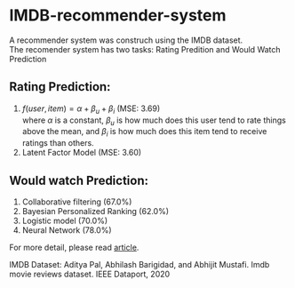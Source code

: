 # IMDB-recommender-system

A recommender system was construch using the IMDB dataset.  
The recomender system has two tasks: Rating Predition and Would Watch Prediction  

## Rating Prediction:
1. $f(user, item) = \alpha + \beta_u + \beta_i$ (MSE: 3.69)  
where $\alpha$ is a constant, $\beta_u$ is how much does this user tend to rate things above the mean, and $\beta_i$ is how much does this item tend to receive  ratings than others.
2. Latent Factor Model (MSE: 3.60)

## Would watch Prediction:
1. Collaborative filtering (67.0%)
2. Bayesian Personalized Ranking (62.0%)
3. Logistic model (70.0%)
4. Neural Network (78.0%)

For more detail, please read [article](https://github.com/Dawson-ma/IMDB-recommender-system/blob/main/Enhancing_Movie_Recommendation_Systems__A_Comprehensive_Analysis_of_IMDB_Data.pdf).

IMDB Dataset:
Aditya Pal, Abhilash Barigidad, and Abhijit Mustafi. Imdb movie
reviews dataset. IEEE Dataport, 2020

